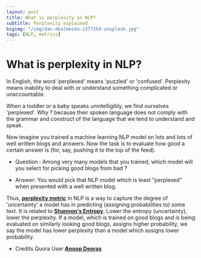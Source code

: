 ```yaml
---
layout: post
title: What is perplexity in NLP?
subtitle: Perplexity explained
bigimg: "/img/dan-dealmeida-1377154-unsplash.jpg"
tags: [NLP, metrics]
--- 
```


# What is perplexity in NLP?

In English, the word 'perplexed' means 'puzzled' or 'confused'. 
Perplexity means inability to deal with or understand something complicated or unaccountable.

When a toddler or a baby speaks unintelligibly, we find ourselves 'perplexed'. 
Why ? because their spoken language does not comply with the grammar and construct of the language that we tend to understand and speak.

Now imagine you trained a machine learning NLP model on lots and lots of well written blogs and answers. 
Now the task is to evaluate how good a certain answer is (for, say, pushing it to the top of the feed). 

* Question : Among very many models that you trained, which model will you select for picking good blogs from bad ?

* Answer: You would pick that NLP model which is least "perplexed" when presented with a well written blog.

Thus, [**perplexity metric**](https://en.wikipedia.org/wiki/Perplexity) in NLP is a way to capture the degree of 'uncertainty' a model has in predicting (assigning probabilities to) some text. 
It is related to [**Shannon's Entropy**](https://en.wikipedia.org/wiki/Entropy_(information_theory)). 
Lower the entropy (uncertainty), lower the perplexity. 
If a model, which is trained on good blogs and is being evaluated on similarly looking good blogs, assigns higher probability, we say the model has lower perplexity than a model which assigns lower probability.

* Credits Quora User [**Anoop Deoras**](https://www.quora.com/profile/Anoop-Deoras)
